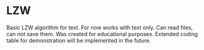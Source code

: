 # LZW
Basic LZW algorithm for text.
For now works with text only. Can read files, can not save them.
Was created for educational purposes. 
Extended coding table for demonstration will be implemented in the future. 
